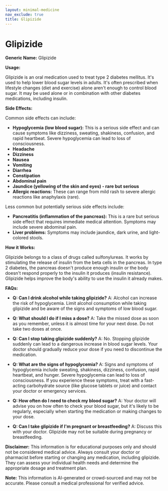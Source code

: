 ```yaml
---
layout: minimal-medicine
nav_exclude: true
title: Glipizide
---
```


# Glipizide

**Generic Name:** Glipizide

**Usage:**

Glipizide is an oral medication used to treat type 2 diabetes mellitus. It's used to help lower blood sugar levels in adults.  It's often prescribed when lifestyle changes (diet and exercise) alone aren't enough to control blood sugar.  It may be used alone or in combination with other diabetes medications, including insulin.

**Side Effects:**

Common side effects can include:

* **Hypoglycemia (low blood sugar):** This is a serious side effect and can cause symptoms like dizziness, sweating, shakiness, confusion, and rapid heartbeat.  Severe hypoglycemia can lead to loss of consciousness.
* **Headache**
* **Dizziness**
* **Nausea**
* **Vomiting**
* **Diarrhea**
* **Constipation**
* **Abdominal pain**
* **Jaundice (yellowing of the skin and eyes) - rare but serious**
* **Allergic reactions:**  These can range from mild rash to severe allergic reactions like anaphylaxis (rare).


Less common but potentially serious side effects include:

* **Pancreatitis (inflammation of the pancreas):** This is a rare but serious side effect that requires immediate medical attention.  Symptoms may include severe abdominal pain.
* **Liver problems:**  Symptoms may include jaundice, dark urine, and light-colored stools.

**How it Works:**

Glipizide belongs to a class of drugs called sulfonylureas. It works by stimulating the release of insulin from the beta cells in the pancreas.  In type 2 diabetes, the pancreas doesn't produce enough insulin or the body doesn't respond properly to the insulin it produces (insulin resistance). Glipizide helps improve the body's ability to use the insulin it already makes.


**FAQs:**

* **Q: Can I drink alcohol while taking glipizide?** A:  Alcohol can increase the risk of hypoglycemia.  Limit alcohol consumption while taking glipizide and be aware of the signs and symptoms of low blood sugar.

* **Q: What should I do if I miss a dose?** A: Take the missed dose as soon as you remember, unless it is almost time for your next dose.  Do not take two doses at once.

* **Q: Can I stop taking glipizide suddenly?** A: No.  Stopping glipizide suddenly can lead to a dangerous increase in blood sugar levels.  Your doctor should gradually reduce your dose if you need to discontinue the medication.

* **Q: What are the signs of hypoglycemia?** A: Signs and symptoms of hypoglycemia include sweating, shakiness, dizziness, confusion, rapid heartbeat, and hunger.  Severe hypoglycemia can lead to loss of consciousness.  If you experience these symptoms, treat with a fast-acting carbohydrate source (like glucose tablets or juice) and contact your doctor or emergency services.

* **Q: How often do I need to check my blood sugar?** A: Your doctor will advise you on how often to check your blood sugar, but it's likely to be regularly, especially when starting the medication or making changes to your dose.

* **Q: Can I take glipizide if I'm pregnant or breastfeeding?** A:  Discuss this with your doctor.  Glipizide may not be suitable during pregnancy or breastfeeding.

**Disclaimer:** This information is for educational purposes only and should not be considered medical advice. Always consult your doctor or pharmacist before starting or changing any medication, including glipizide. They can assess your individual health needs and determine the appropriate dosage and treatment plan.


**Note:** This information is AI-generated or crowd-sourced and may not be accurate. Please consult a medical professional for verified advice.